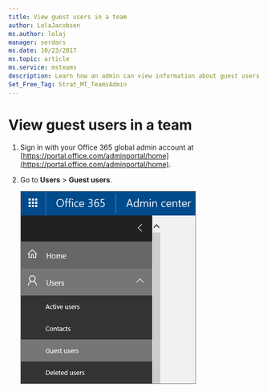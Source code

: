```yaml
---
title: View guest users in a team
author: LolaJacobsen
ms.author: lolaj
manager: serdars
ms.date: 10/23/2017
ms.topic: article
ms.service: msteams
description: Learn how an admin can view information about guest users in Microsoft Teams.
Set_Free_Tag: Strat_MT_TeamsAdmin
---
```


View guest users in a team
==========================


1. Sign in with your Office 365 global admin account at  [https://portal.office.com/adminportal/home](https://portal.office.com/adminportal/home).
    
  
2. Go to **Users** > **Guest users**.
    
    
  
    
    
    ![Screenshot shows the guest users option selected from the Users section of the Office 365 admin center.](media/95b83ff5-72ef-4668-b541-4e25b767620a.png)
  